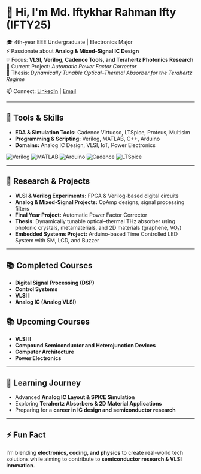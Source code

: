 # 👋 Hi, I'm Md. Iftykhar Rahman Ifty (IFTY25)

🎓 4th-year EEE Undergraduate | Electronics Major  
⚡ Passionate about **Analog & Mixed-Signal IC Design**  
💡 Focus: **VLSI, Verilog, Cadence Tools, and Terahertz Photonics Research**  
🚀 Current Project: *Automatic Power Factor Corrector*  
🌱 Thesis: *Dynamically Tunable Optical–Thermal Absorber for the Terahertz Regime*  

📫 Connect: [LinkedIn](https://www.linkedin.com/in/iftykhar-rahman/) | [Email](mailto:iftykharrahman25@gmail.com)

---

## 🧰 Tools & Skills
- **EDA & Simulation Tools:** Cadence Virtuoso, LTSpice, Proteus, Multisim  
- **Programming & Scripting:** Verilog, MATLAB, C++, Arduino  
- **Domains:** Analog IC Design, VLSI, IoT, Power Electronics  

![Verilog](https://img.shields.io/badge/Verilog-F05032?style=flat-square&logo=verilog&logoColor=white)
![MATLAB](https://img.shields.io/badge/MATLAB-0076A8?style=flat-square&logo=matlab&logoColor=white)
![Arduino](https://img.shields.io/badge/Arduino-00979D?style=flat-square&logo=arduino&logoColor=white)
![Cadence](https://img.shields.io/badge/Cadence-FF6F61?style=flat-square&logo=cadence&logoColor=white)
![LTSpice](https://img.shields.io/badge/LTSpice-0055A5?style=flat-square)

---

## 🔬 Research & Projects
- **VLSI & Verilog Experiments:** FPGA & Verilog-based digital circuits  
- **Analog & Mixed-Signal Projects:** OpAmp designs, signal processing filters  
- **Final Year Project:** Automatic Power Factor Corrector  
- **Thesis:** Dynamically tunable optical–thermal THz absorber using photonic crystals, metamaterials, and 2D materials (graphene, VO₂)  
- **Embedded Systems Project:** Arduino-based Time Controlled LED System with SM, LCD, and Buzzer  

---

## 📚 Completed Courses
- **Digital Signal Processing (DSP)**  
- **Control Systems**  
- **VLSI I**  
- **Analog IC (Analog VLSI)**  

## 📚 Upcoming Courses
- **VLSI II**  
- **Compound Semiconductor and Heterojunction Devices**  
- **Computer Architecture**  
- **Power Electronics**  

---

## 🌱 Learning Journey
- Advanced **Analog IC Layout & SPICE Simulation**  
- Exploring **Terahertz Absorbers & 2D Material Applications**  
- Preparing for a **career in IC design and semiconductor research**  

---

## ⚡ Fun Fact
I’m blending **electronics, coding, and physics** to create real-world tech solutions while aiming to contribute to **semiconductor research & VLSI innovation**.
